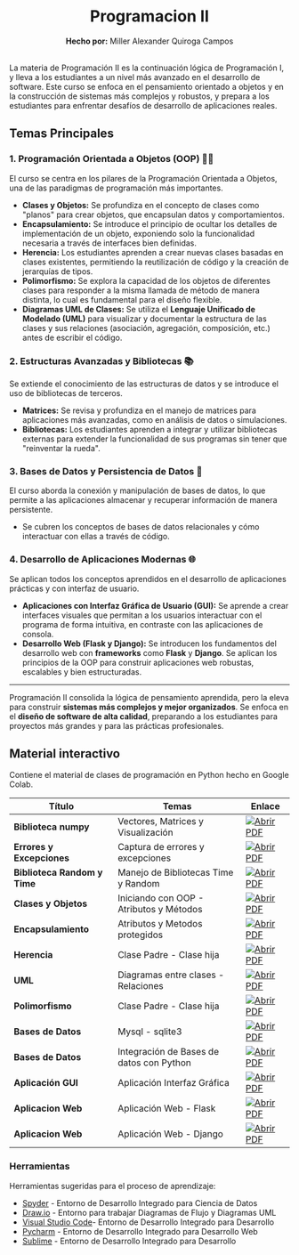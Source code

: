 <div align="center">
	<h1><strong>Programacion II</strong></h1>
	<strong>Hecho por:</strong> Miller Alexander Quiroga Campos
</div>
<br>

<p>
La materia de Programación II es la continuación lógica de Programación I, y lleva a los estudiantes a un nivel más avanzado en el desarrollo de software. Este curso se enfoca en el pensamiento orientado a objetos y en la construcción de sistemas más complejos y robustos, y prepara a los estudiantes para enfrentar desafíos de desarrollo de aplicaciones reales.
<br>

## Temas Principales

### 1. Programación Orientada a Objetos (OOP) 👨‍💻

El curso se centra en los pilares de la Programación Orientada a Objetos, una de las paradigmas de programación más importantes.

* **Clases y Objetos:** Se profundiza en el concepto de clases como "planos" para crear objetos, que encapsulan datos y comportamientos.
* **Encapsulamiento:** Se introduce el principio de ocultar los detalles de implementación de un objeto, exponiendo solo la funcionalidad necesaria a través de interfaces bien definidas.
* **Herencia:** Los estudiantes aprenden a crear nuevas clases basadas en clases existentes, permitiendo la reutilización de código y la creación de jerarquías de tipos.
* **Polimorfismo:** Se explora la capacidad de los objetos de diferentes clases para responder a la misma llamada de método de manera distinta, lo cual es fundamental para el diseño flexible.
* **Diagramas UML de Clases:** Se utiliza el **Lenguaje Unificado de Modelado (UML)** para visualizar y documentar la estructura de las clases y sus relaciones (asociación, agregación, composición, etc.) antes de escribir el código.

### 2. Estructuras Avanzadas y Bibliotecas 📚

Se extiende el conocimiento de las estructuras de datos y se introduce el uso de bibliotecas de terceros.

* **Matrices:** Se revisa y profundiza en el manejo de matrices para aplicaciones más avanzadas, como en análisis de datos o simulaciones.
* **Bibliotecas:** Los estudiantes aprenden a integrar y utilizar bibliotecas externas para extender la funcionalidad de sus programas sin tener que "reinventar la rueda".

### 3. Bases de Datos y Persistencia de Datos 💾

El curso aborda la conexión y manipulación de bases de datos, lo que permite a las aplicaciones almacenar y recuperar información de manera persistente.

* Se cubren los conceptos de bases de datos relacionales y cómo interactuar con ellas a través de código.

### 4. Desarrollo de Aplicaciones Modernas 🌐

Se aplican todos los conceptos aprendidos en el desarrollo de aplicaciones prácticas y con interfaz de usuario.

* **Aplicaciones con Interfaz Gráfica de Usuario (GUI):** Se aprende a crear interfaces visuales que permitan a los usuarios interactuar con el programa de forma intuitiva, en contraste con las aplicaciones de consola.
* **Desarrollo Web (Flask y Django):** Se introducen los fundamentos del desarrollo web con **frameworks** como **Flask** y **Django**. Se aplican los principios de la OOP para construir aplicaciones web robustas, escalables y bien estructuradas.

---

Programación II consolida la lógica de pensamiento aprendida, pero la eleva para construir **sistemas más complejos y mejor organizados**. Se enfoca en el **diseño de software de alta calidad**, preparando a los estudiantes para proyectos más grandes y para las prácticas profesionales.


## __Material interactivo__

Contiene el material de clases de programación en Python hecho en Google Colab.

<div align="center">
	
| Título | Temas | Enlace |
| ------ | ------- | ------ |
| __Biblioteca numpy__ | Vectores, Matrices y Visualización | [![Abrir PDF](https://img.shields.io/badge/PDF-Drive-red)](https://drive.google.com/file/d/1ZfNYGiTqmn-wipDiX3k1BHZo6auZ3yYo/view?usp=sharing) |
| __Errores y Excepciones__ | Captura de errores y excepciones | [![Abrir PDF](https://img.shields.io/badge/PDF-Drive-red)](https://drive.google.com/file/d/1n7OSthD36MJNqGD-nUx8Mh_uxEaxrBh8/view?usp=sharing) |
| __Biblioteca Random y Time__ | Manejo de Bibliotecas Time y Random | [![Abrir PDF](https://img.shields.io/badge/PDF-Drive-red)](https://drive.google.com/file/d/1BK6X3HOOvcPgLIanVQkdKlxyu1RV5wIb/view?usp=sharing) |
| __Clases y Objetos__ | Iniciando con OOP - Atributos y Métodos | [![Abrir PDF](https://img.shields.io/badge/PDF-Drive-red)](https://drive.google.com/file/d/151m0Jl_n_UBw1iHVQX5grS_TWaa6l9PL/view?usp=sharing) |
| __Encapsulamiento__ | Atributos y Metodos protegidos | [![Abrir PDF](https://img.shields.io/badge/PDF-Drive-red)](https://drive.google.com/file/d/1RNwIhPqvh-N0--nKNhg4LBAJ-1_QJzvn/view?usp=sharing) |
| __Herencia__ | Clase Padre - Clase hija | [![Abrir PDF](https://img.shields.io/badge/PDF-Drive-red)](https://drive.google.com/file/d/1LQCqe8YVCCZ5MHB_qRWObWfjRRy3Crai/view?usp=sharing) |
| __UML__ | Diagramas entre clases - Relaciones | [![Abrir PDF](https://img.shields.io/badge/PDF-Drive-red)](https://drive.google.com/file/d/1eIFceGZGPsprzLsZ7HBTg9v5B8G9yRA9/view?usp=sharing) |
| __Polimorfismo__ | Clase Padre - Clase hija | [![Abrir PDF](https://img.shields.io/badge/PDF-Drive-red)]() |
| __Bases de Datos__ | Mysql - sqlite3 | [![Abrir PDF](https://img.shields.io/badge/PDF-Drive-red)]() |
| __Bases de Datos__ | Integración de Bases de datos con Python | [![Abrir PDF](https://img.shields.io/badge/PDF-Drive-red)]() |
| __Aplicación GUI__ | Aplicación Interfaz Gráfica | [![Abrir PDF](https://img.shields.io/badge/PDF-Drive-red)]() |
| __Aplicacion Web__ | Aplicación Web - Flask | [![Abrir PDF](https://img.shields.io/badge/PDF-Drive-red)]() |
| __Aplicacion Web__ | Aplicación Web - Django | [![Abrir PDF](https://img.shields.io/badge/PDF-Drive-red)]() |

</div>

### __Herramientas__

Herramientas sugeridas para el proceso de aprendizaje:

* [Spyder](https://www.spyder-ide.org/) - Entorno de Desarrollo Integrado para Ciencia de Datos
* [Draw.io](https://app.diagrams.net/) - Entorno para trabajar Diagramas de Flujo y Diagramas UML
* [Visual Studio Code](https://code.visualstudio.com/)- Entorno de Desarrollo Integrado para Desarrollo
* [Pycharm](https://www.jetbrains.com/pycharm/) - Entorno de Desarrollo Integrado para Desarrollo Web
* [Sublime]((https://www.sublimetext.com/)) - Entorno de Desarrollo Integrado para Desarrollo
